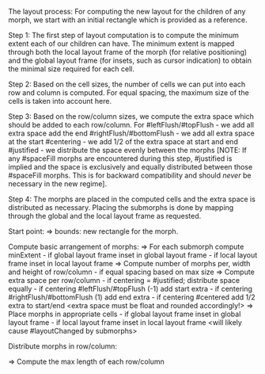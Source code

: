 The layout process:For computing the new layout for the children of any morph, we start with an initial rectangle which is provided as a reference.Step 1: The first step of layout computation is to compute the minimum extent each of our children can have. The minimum extent is mapped through both the local layout frame of the morph (for relative positioning) and the global layout frame (for insets, such as cursor indication) to obtain the minimal size required for each cell.Step 2: Based on the cell sizes, the number of cells we can put into each row and column is computed. For equal spacing, the maximum size of the cells is taken into account here.Step 3: Based on the row/column sizes, we compute the extra space which should be added to each row/column. For 	#leftFlush/#topFlush - we add all extra space add the end	#rightFlush/#bottomFlush - we add all extra space at the start	#centering - we add 1/2 of the extra space at start and end	#justified - we distribute the space evenly between the morphs[NOTE: If any #spaceFill morphs are encountered during this step, #justified is implied and the space is exclusively and equally distributed between those #spaceFill morphs. This is for backward compatibility and should *never* be necessary in the new regime].Step 4: The morphs are placed in the computed cells and the extra space is distributed as necessary. Placing the submorphs is done by mapping through the global and the local layout frame as requested.Start point:=> bounds: new rectangle for the morph.Compute basic arrangement of morphs:=> For each submorph compute minExtent	- if global layout frame inset in global layout frame	- if local layout frame inset in local layout frame=> Compute number of morphs per, width and height of row/column	- if equal spacing based on max size=> Compute extra space per row/column	- if centering = #justified; distribute space equally	- if centering #leftFlush/#topFlush (-1) add start extra	- if centering #rightFlush/#bottomFlush (1) add end extra	- if centering #centered add 1/2 extra to start/end	<extra space must be float and rounded accordingly!>=> Place morphs in appropriate cells	- if global layout frame inset in global layout frame	- if local layout frame inset in local layout frame	<will likely cause #layoutChanged by submorphs>Distribute morphs in row/column:=> Compute the max length of each row/column